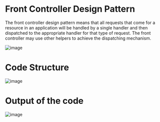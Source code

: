# Front Controller Design Pattern

The front controller design pattern means that all requests that come for a resource in an application will be handled by a single handler and then dispatched to the appropriate handler for that type of request. The front controller may use other helpers to achieve the dispatching mechanism.

![image](https://drive.google.com/uc?export=view&id=1GVlbvZ-7sJffHOM4BTfBq0IyJK1Q1k6D)

# Code Structure

![image](https://drive.google.com/uc?export=view&id=1W_n0i5qvjv0aBMZgijdlmYwIl_2EgOqF)

# Output of the code

![image](https://drive.google.com/uc?export=view&id=1EHmt2wLey7zotKpf6fmXAqbwsedZ_BoZ)
